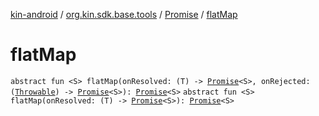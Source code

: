 [kin-android](../../index.md) / [org.kin.sdk.base.tools](../index.md) / [Promise](index.md) / [flatMap](./flat-map.md)

# flatMap

`abstract fun <S> flatMap(onResolved: (T) -> `[`Promise`](index.md)`<S>, onRejected: (`[`Throwable`](https://kotlinlang.org/api/latest/jvm/stdlib/kotlin/-throwable/index.html)`) -> `[`Promise`](index.md)`<S>): `[`Promise`](index.md)`<S>`
`abstract fun <S> flatMap(onResolved: (T) -> `[`Promise`](index.md)`<S>): `[`Promise`](index.md)`<S>`